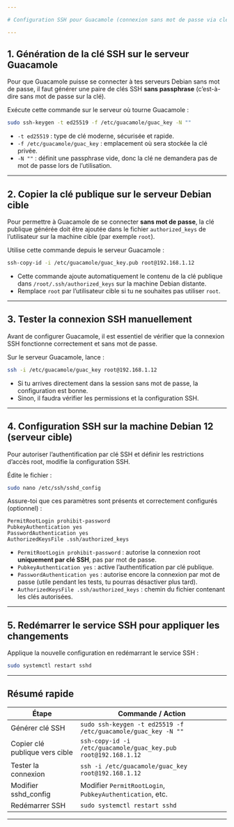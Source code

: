 ```yaml
---

# Configuration SSH pour Guacamole (connexion sans mot de passe via clé SSH)

---
```


## 1. Génération de la clé SSH sur le serveur Guacamole

Pour que Guacamole puisse se connecter à tes serveurs Debian sans mot de passe, il faut générer une paire de clés SSH **sans passphrase** (c’est-à-dire sans mot de passe sur la clé).

Exécute cette commande sur le serveur où tourne Guacamole :

```bash
sudo ssh-keygen -t ed25519 -f /etc/guacamole/guac_key -N ""
```

* `-t ed25519` : type de clé moderne, sécurisée et rapide.
* `-f /etc/guacamole/guac_key` : emplacement où sera stockée la clé privée.
* `-N ""` : définit une passphrase vide, donc la clé ne demandera pas de mot de passe lors de l’utilisation.

---

## 2. Copier la clé publique sur le serveur Debian cible

Pour permettre à Guacamole de se connecter **sans mot de passe**, la clé publique générée doit être ajoutée dans le fichier `authorized_keys` de l’utilisateur sur la machine cible (par exemple `root`).

Utilise cette commande depuis le serveur Guacamole :

```bash
ssh-copy-id -i /etc/guacamole/guac_key.pub root@192.168.1.12
```

* Cette commande ajoute automatiquement le contenu de la clé publique dans `/root/.ssh/authorized_keys` sur la machine Debian distante.
* Remplace `root` par l’utilisateur cible si tu ne souhaites pas utiliser `root`.

---

## 3. Tester la connexion SSH manuellement

Avant de configurer Guacamole, il est essentiel de vérifier que la connexion SSH fonctionne correctement et sans mot de passe.

Sur le serveur Guacamole, lance :

```bash
ssh -i /etc/guacamole/guac_key root@192.168.1.12
```

* Si tu arrives directement dans la session sans mot de passe, la configuration est bonne.
* Sinon, il faudra vérifier les permissions et la configuration SSH.

---

## 4. Configuration SSH sur la machine Debian 12 (serveur cible)

Pour autoriser l’authentification par clé SSH et définir les restrictions d’accès root, modifie la configuration SSH.

Édite le fichier :

```bash
sudo nano /etc/ssh/sshd_config
```

Assure-toi que ces paramètres sont présents et correctement configurés (optionnel) :

```
PermitRootLogin prohibit-password
PubkeyAuthentication yes
PasswordAuthentication yes
AuthorizedKeysFile .ssh/authorized_keys
```

* `PermitRootLogin prohibit-password` : autorise la connexion root **uniquement par clé SSH**, pas par mot de passe.
* `PubkeyAuthentication yes` : active l’authentification par clé publique.
* `PasswordAuthentication yes` : autorise encore la connexion par mot de passe (utile pendant les tests, tu pourras désactiver plus tard).
* `AuthorizedKeysFile .ssh/authorized_keys` : chemin du fichier contenant les clés autorisées.

---

## 5. Redémarrer le service SSH pour appliquer les changements

Applique la nouvelle configuration en redémarrant le service SSH :

```bash
sudo systemctl restart sshd
```

---

## Résumé rapide

| Étape                          | Commande / Action                                              |
| ------------------------------ | -------------------------------------------------------------- |
| Générer clé SSH                | `sudo ssh-keygen -t ed25519 -f /etc/guacamole/guac_key -N ""`  |
| Copier clé publique vers cible | `ssh-copy-id -i /etc/guacamole/guac_key.pub root@192.168.1.12` |
| Tester la connexion            | `ssh -i /etc/guacamole/guac_key root@192.168.1.12`             |
| Modifier sshd\_config          | Modifier `PermitRootLogin`, `PubkeyAuthentication`, etc.       |
| Redémarrer SSH                 | `sudo systemctl restart sshd`                                  |

---
